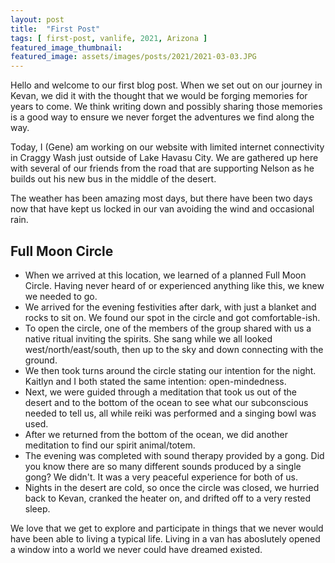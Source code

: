 ```yaml
---
layout: post
title:  "First Post"
tags: [ first-post, vanlife, 2021, Arizona ]
featured_image_thumbnail:
featured_image: assets/images/posts/2021/2021-03-03.JPG
---
```


Hello and welcome to our first blog post. When we set out on our journey in Kevan, we did it with the thought that we would be forging memories for years to come. We think writing down and possibly sharing those memories is a good way to ensure we never forget the adventures we find along the way.

Today, I (Gene) am working on our website with limited internet connectivity in Craggy Wash just outside of Lake Havasu City. We are gathered up here with several of our friends from the road that are supporting Nelson as he builds out his new bus in the middle of the desert.

The weather has been amazing most days, but there have been two days now that have kept us locked in our van avoiding the wind and occasional rain.



## Full Moon Circle
- When we arrived at this location, we learned of a planned Full Moon Circle. Having never heard of or experienced anything like this, we knew we needed to go.
- We arrived for the evening festivities after dark, with just a blanket and rocks to sit on. We found our spot in the circle and got comfortable-ish.
- To open the circle, one of the members of the group shared with us a native ritual inviting the spirits. She sang while we all looked west/north/east/south, then up to the sky and down connecting with the ground.
- We then took turns around the circle stating our intention for the night. Kaitlyn and I both stated the same intention: open-mindedness.
- Next, we were guided through a meditation that took us out of the desert and to the bottom of the ocean to see what our subconscious needed to tell us, all while reiki was performed and a singing bowl was used.
- After we returned from the bottom of the ocean, we did another meditation to find our spirit animal/totem.
- The evening was completed with sound therapy provided by a gong. Did you know there are so many different sounds produced by a single gong? We didn't. It was a very peaceful experience for both of us.
- Nights in the desert are cold, so once the circle was closed, we hurried back to Kevan, cranked the heater on, and drifted off to a very rested sleep.


We love that we get to explore and participate in things that we never would have been able to living a typical life. Living in a van has aboslutely opened a window into a world we never could have dreamed existed.